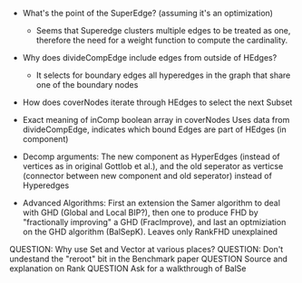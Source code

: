 * What's the point of the SuperEdge? (assuming it's an optimization)
    * Seems that Superedge clusters multiple edges to be treated as one, therefore the need for
    a weight function to compute the cardinality.
* Why does divideCompEdge include edges from outside of HEdges?
    * It selects for boundary edges all hyperedges in the graph that share one of the boundary nodes
* How does coverNodes iterate through HEdges to select the next Subset

* Exact meaning of inComp boolean array in coverNodes
    Uses data from divideCompEdge, indicates which bound Edges are part of HEdges (in component)

* Decomp arguments: The new component as HyperEdges (instead of vertices as in original Gottlob et al.), and the old seperator as verticse (connector between new component and old seperator) instead of Hyperedges

* Advanced Algorithms: First an extension the Samer algorithm to deal with GHD (Global and Local BIP?), then one to produce FHD by "fractionally improving" a GHD (FracImprove), and last an optmiziation on the GHD algorithm (BalSepK). Leaves only RankFHD unexplained

QUESTION: Why use Set and Vector at various places?
QUESTION: Don't undestand the "reroot" bit in the Benchmark paper
QUESTION Source and explanation on Rank
QUESTION Ask for a walkthrough of BalSe